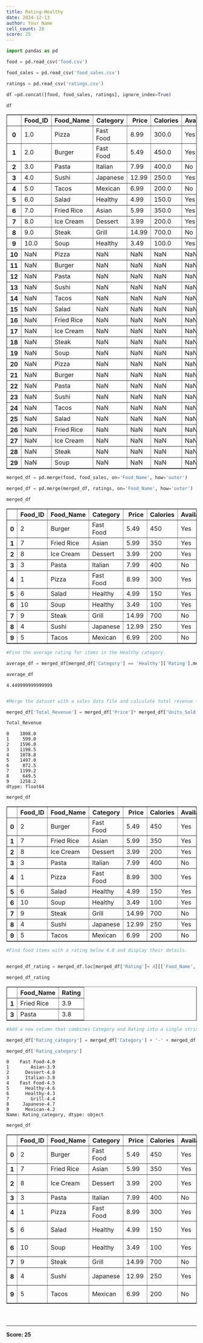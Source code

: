 ```yaml
---
title: Rating-Healthy
date: 2024-12-13
author: Your Name
cell_count: 28
score: 25
---
```


```python
import pandas as pd
```


```python
food = pd.read_csv('food.csv')
```


```python
food_sales = pd.read_csv('food_sales.csv')
```


```python
ratings = pd.read_csv('ratings.csv')
```


```python
df =pd.concat([food, food_sales, ratings], ignore_index=True)
```


```python
df
```




<div>
<style scoped>
    .dataframe tbody tr th:only-of-type {
        vertical-align: middle;
    }

    .dataframe tbody tr th {
        vertical-align: top;
    }

    .dataframe thead th {
        text-align: right;
    }
</style>
<table border="1" class="dataframe">
  <thead>
    <tr style="text-align: right;">
      <th></th>
      <th>Food_ID</th>
      <th>Food_Name</th>
      <th>Category</th>
      <th>Price</th>
      <th>Calories</th>
      <th>Available</th>
      <th>Units_Sold</th>
      <th>Rating</th>
    </tr>
  </thead>
  <tbody>
    <tr>
      <th>0</th>
      <td>1.0</td>
      <td>Pizza</td>
      <td>Fast Food</td>
      <td>8.99</td>
      <td>300.0</td>
      <td>Yes</td>
      <td>NaN</td>
      <td>NaN</td>
    </tr>
    <tr>
      <th>1</th>
      <td>2.0</td>
      <td>Burger</td>
      <td>Fast Food</td>
      <td>5.49</td>
      <td>450.0</td>
      <td>Yes</td>
      <td>NaN</td>
      <td>NaN</td>
    </tr>
    <tr>
      <th>2</th>
      <td>3.0</td>
      <td>Pasta</td>
      <td>Italian</td>
      <td>7.99</td>
      <td>400.0</td>
      <td>No</td>
      <td>NaN</td>
      <td>NaN</td>
    </tr>
    <tr>
      <th>3</th>
      <td>4.0</td>
      <td>Sushi</td>
      <td>Japanese</td>
      <td>12.99</td>
      <td>250.0</td>
      <td>Yes</td>
      <td>NaN</td>
      <td>NaN</td>
    </tr>
    <tr>
      <th>4</th>
      <td>5.0</td>
      <td>Tacos</td>
      <td>Mexican</td>
      <td>6.99</td>
      <td>200.0</td>
      <td>No</td>
      <td>NaN</td>
      <td>NaN</td>
    </tr>
    <tr>
      <th>5</th>
      <td>6.0</td>
      <td>Salad</td>
      <td>Healthy</td>
      <td>4.99</td>
      <td>150.0</td>
      <td>Yes</td>
      <td>NaN</td>
      <td>NaN</td>
    </tr>
    <tr>
      <th>6</th>
      <td>7.0</td>
      <td>Fried Rice</td>
      <td>Asian</td>
      <td>5.99</td>
      <td>350.0</td>
      <td>Yes</td>
      <td>NaN</td>
      <td>NaN</td>
    </tr>
    <tr>
      <th>7</th>
      <td>8.0</td>
      <td>Ice Cream</td>
      <td>Dessert</td>
      <td>3.99</td>
      <td>200.0</td>
      <td>Yes</td>
      <td>NaN</td>
      <td>NaN</td>
    </tr>
    <tr>
      <th>8</th>
      <td>9.0</td>
      <td>Steak</td>
      <td>Grill</td>
      <td>14.99</td>
      <td>700.0</td>
      <td>No</td>
      <td>NaN</td>
      <td>NaN</td>
    </tr>
    <tr>
      <th>9</th>
      <td>10.0</td>
      <td>Soup</td>
      <td>Healthy</td>
      <td>3.49</td>
      <td>100.0</td>
      <td>Yes</td>
      <td>NaN</td>
      <td>NaN</td>
    </tr>
    <tr>
      <th>10</th>
      <td>NaN</td>
      <td>Pizza</td>
      <td>NaN</td>
      <td>NaN</td>
      <td>NaN</td>
      <td>NaN</td>
      <td>120.0</td>
      <td>NaN</td>
    </tr>
    <tr>
      <th>11</th>
      <td>NaN</td>
      <td>Burger</td>
      <td>NaN</td>
      <td>NaN</td>
      <td>NaN</td>
      <td>NaN</td>
      <td>200.0</td>
      <td>NaN</td>
    </tr>
    <tr>
      <th>12</th>
      <td>NaN</td>
      <td>Pasta</td>
      <td>NaN</td>
      <td>NaN</td>
      <td>NaN</td>
      <td>NaN</td>
      <td>150.0</td>
      <td>NaN</td>
    </tr>
    <tr>
      <th>13</th>
      <td>NaN</td>
      <td>Sushi</td>
      <td>NaN</td>
      <td>NaN</td>
      <td>NaN</td>
      <td>NaN</td>
      <td>50.0</td>
      <td>NaN</td>
    </tr>
    <tr>
      <th>14</th>
      <td>NaN</td>
      <td>Tacos</td>
      <td>NaN</td>
      <td>NaN</td>
      <td>NaN</td>
      <td>NaN</td>
      <td>180.0</td>
      <td>NaN</td>
    </tr>
    <tr>
      <th>15</th>
      <td>NaN</td>
      <td>Salad</td>
      <td>NaN</td>
      <td>NaN</td>
      <td>NaN</td>
      <td>NaN</td>
      <td>300.0</td>
      <td>NaN</td>
    </tr>
    <tr>
      <th>16</th>
      <td>NaN</td>
      <td>Fried Rice</td>
      <td>NaN</td>
      <td>NaN</td>
      <td>NaN</td>
      <td>NaN</td>
      <td>100.0</td>
      <td>NaN</td>
    </tr>
    <tr>
      <th>17</th>
      <td>NaN</td>
      <td>Ice Cream</td>
      <td>NaN</td>
      <td>NaN</td>
      <td>NaN</td>
      <td>NaN</td>
      <td>400.0</td>
      <td>NaN</td>
    </tr>
    <tr>
      <th>18</th>
      <td>NaN</td>
      <td>Steak</td>
      <td>NaN</td>
      <td>NaN</td>
      <td>NaN</td>
      <td>NaN</td>
      <td>80.0</td>
      <td>NaN</td>
    </tr>
    <tr>
      <th>19</th>
      <td>NaN</td>
      <td>Soup</td>
      <td>NaN</td>
      <td>NaN</td>
      <td>NaN</td>
      <td>NaN</td>
      <td>250.0</td>
      <td>NaN</td>
    </tr>
    <tr>
      <th>20</th>
      <td>NaN</td>
      <td>Pizza</td>
      <td>NaN</td>
      <td>NaN</td>
      <td>NaN</td>
      <td>NaN</td>
      <td>NaN</td>
      <td>4.5</td>
    </tr>
    <tr>
      <th>21</th>
      <td>NaN</td>
      <td>Burger</td>
      <td>NaN</td>
      <td>NaN</td>
      <td>NaN</td>
      <td>NaN</td>
      <td>NaN</td>
      <td>4.0</td>
    </tr>
    <tr>
      <th>22</th>
      <td>NaN</td>
      <td>Pasta</td>
      <td>NaN</td>
      <td>NaN</td>
      <td>NaN</td>
      <td>NaN</td>
      <td>NaN</td>
      <td>3.8</td>
    </tr>
    <tr>
      <th>23</th>
      <td>NaN</td>
      <td>Sushi</td>
      <td>NaN</td>
      <td>NaN</td>
      <td>NaN</td>
      <td>NaN</td>
      <td>NaN</td>
      <td>4.7</td>
    </tr>
    <tr>
      <th>24</th>
      <td>NaN</td>
      <td>Tacos</td>
      <td>NaN</td>
      <td>NaN</td>
      <td>NaN</td>
      <td>NaN</td>
      <td>NaN</td>
      <td>4.2</td>
    </tr>
    <tr>
      <th>25</th>
      <td>NaN</td>
      <td>Salad</td>
      <td>NaN</td>
      <td>NaN</td>
      <td>NaN</td>
      <td>NaN</td>
      <td>NaN</td>
      <td>4.6</td>
    </tr>
    <tr>
      <th>26</th>
      <td>NaN</td>
      <td>Fried Rice</td>
      <td>NaN</td>
      <td>NaN</td>
      <td>NaN</td>
      <td>NaN</td>
      <td>NaN</td>
      <td>3.9</td>
    </tr>
    <tr>
      <th>27</th>
      <td>NaN</td>
      <td>Ice Cream</td>
      <td>NaN</td>
      <td>NaN</td>
      <td>NaN</td>
      <td>NaN</td>
      <td>NaN</td>
      <td>4.8</td>
    </tr>
    <tr>
      <th>28</th>
      <td>NaN</td>
      <td>Steak</td>
      <td>NaN</td>
      <td>NaN</td>
      <td>NaN</td>
      <td>NaN</td>
      <td>NaN</td>
      <td>4.4</td>
    </tr>
    <tr>
      <th>29</th>
      <td>NaN</td>
      <td>Soup</td>
      <td>NaN</td>
      <td>NaN</td>
      <td>NaN</td>
      <td>NaN</td>
      <td>NaN</td>
      <td>4.3</td>
    </tr>
  </tbody>
</table>
</div>




```python
merged_df = pd.merge(food, food_sales, on='Food_Name', how='outer')
```


```python
merged_df = pd.merge(merged_df, ratings, on='Food_Name', how='outer')
```


```python
merged_df
```




<div>
<style scoped>
    .dataframe tbody tr th:only-of-type {
        vertical-align: middle;
    }

    .dataframe tbody tr th {
        vertical-align: top;
    }

    .dataframe thead th {
        text-align: right;
    }
</style>
<table border="1" class="dataframe">
  <thead>
    <tr style="text-align: right;">
      <th></th>
      <th>Food_ID</th>
      <th>Food_Name</th>
      <th>Category</th>
      <th>Price</th>
      <th>Calories</th>
      <th>Available</th>
      <th>Units_Sold</th>
      <th>Rating</th>
    </tr>
  </thead>
  <tbody>
    <tr>
      <th>0</th>
      <td>2</td>
      <td>Burger</td>
      <td>Fast Food</td>
      <td>5.49</td>
      <td>450</td>
      <td>Yes</td>
      <td>200</td>
      <td>4.0</td>
    </tr>
    <tr>
      <th>1</th>
      <td>7</td>
      <td>Fried Rice</td>
      <td>Asian</td>
      <td>5.99</td>
      <td>350</td>
      <td>Yes</td>
      <td>100</td>
      <td>3.9</td>
    </tr>
    <tr>
      <th>2</th>
      <td>8</td>
      <td>Ice Cream</td>
      <td>Dessert</td>
      <td>3.99</td>
      <td>200</td>
      <td>Yes</td>
      <td>400</td>
      <td>4.8</td>
    </tr>
    <tr>
      <th>3</th>
      <td>3</td>
      <td>Pasta</td>
      <td>Italian</td>
      <td>7.99</td>
      <td>400</td>
      <td>No</td>
      <td>150</td>
      <td>3.8</td>
    </tr>
    <tr>
      <th>4</th>
      <td>1</td>
      <td>Pizza</td>
      <td>Fast Food</td>
      <td>8.99</td>
      <td>300</td>
      <td>Yes</td>
      <td>120</td>
      <td>4.5</td>
    </tr>
    <tr>
      <th>5</th>
      <td>6</td>
      <td>Salad</td>
      <td>Healthy</td>
      <td>4.99</td>
      <td>150</td>
      <td>Yes</td>
      <td>300</td>
      <td>4.6</td>
    </tr>
    <tr>
      <th>6</th>
      <td>10</td>
      <td>Soup</td>
      <td>Healthy</td>
      <td>3.49</td>
      <td>100</td>
      <td>Yes</td>
      <td>250</td>
      <td>4.3</td>
    </tr>
    <tr>
      <th>7</th>
      <td>9</td>
      <td>Steak</td>
      <td>Grill</td>
      <td>14.99</td>
      <td>700</td>
      <td>No</td>
      <td>80</td>
      <td>4.4</td>
    </tr>
    <tr>
      <th>8</th>
      <td>4</td>
      <td>Sushi</td>
      <td>Japanese</td>
      <td>12.99</td>
      <td>250</td>
      <td>Yes</td>
      <td>50</td>
      <td>4.7</td>
    </tr>
    <tr>
      <th>9</th>
      <td>5</td>
      <td>Tacos</td>
      <td>Mexican</td>
      <td>6.99</td>
      <td>200</td>
      <td>No</td>
      <td>180</td>
      <td>4.2</td>
    </tr>
  </tbody>
</table>
</div>




```python
#Find the average rating for items in the Healthy category.
```


```python
average_df = merged_df[merged_df['Category'] == 'Healthy']['Rating'].mean()
```


```python
average_df
```




    4.449999999999999




```python

```


```python
#Merge the dataset with a sales data file and calculate total revenue for each Category.
```


```python
merged_df['Total_Revenue'] = merged_df['Price']* merged_df['Units_Sold']
```


```python
Total_Revenue
```




    0    1098.0
    1     599.0
    2    1596.0
    3    1198.5
    4    1078.8
    5    1497.0
    6     872.5
    7    1199.2
    8     649.5
    9    1258.2
    dtype: float64




```python
merged_df
```




<div>
<style scoped>
    .dataframe tbody tr th:only-of-type {
        vertical-align: middle;
    }

    .dataframe tbody tr th {
        vertical-align: top;
    }

    .dataframe thead th {
        text-align: right;
    }
</style>
<table border="1" class="dataframe">
  <thead>
    <tr style="text-align: right;">
      <th></th>
      <th>Food_ID</th>
      <th>Food_Name</th>
      <th>Category</th>
      <th>Price</th>
      <th>Calories</th>
      <th>Available</th>
      <th>Units_Sold</th>
      <th>Rating</th>
      <th>Total_Revenue</th>
    </tr>
  </thead>
  <tbody>
    <tr>
      <th>0</th>
      <td>2</td>
      <td>Burger</td>
      <td>Fast Food</td>
      <td>5.49</td>
      <td>450</td>
      <td>Yes</td>
      <td>200</td>
      <td>4.0</td>
      <td>1098.0</td>
    </tr>
    <tr>
      <th>1</th>
      <td>7</td>
      <td>Fried Rice</td>
      <td>Asian</td>
      <td>5.99</td>
      <td>350</td>
      <td>Yes</td>
      <td>100</td>
      <td>3.9</td>
      <td>599.0</td>
    </tr>
    <tr>
      <th>2</th>
      <td>8</td>
      <td>Ice Cream</td>
      <td>Dessert</td>
      <td>3.99</td>
      <td>200</td>
      <td>Yes</td>
      <td>400</td>
      <td>4.8</td>
      <td>1596.0</td>
    </tr>
    <tr>
      <th>3</th>
      <td>3</td>
      <td>Pasta</td>
      <td>Italian</td>
      <td>7.99</td>
      <td>400</td>
      <td>No</td>
      <td>150</td>
      <td>3.8</td>
      <td>1198.5</td>
    </tr>
    <tr>
      <th>4</th>
      <td>1</td>
      <td>Pizza</td>
      <td>Fast Food</td>
      <td>8.99</td>
      <td>300</td>
      <td>Yes</td>
      <td>120</td>
      <td>4.5</td>
      <td>1078.8</td>
    </tr>
    <tr>
      <th>5</th>
      <td>6</td>
      <td>Salad</td>
      <td>Healthy</td>
      <td>4.99</td>
      <td>150</td>
      <td>Yes</td>
      <td>300</td>
      <td>4.6</td>
      <td>1497.0</td>
    </tr>
    <tr>
      <th>6</th>
      <td>10</td>
      <td>Soup</td>
      <td>Healthy</td>
      <td>3.49</td>
      <td>100</td>
      <td>Yes</td>
      <td>250</td>
      <td>4.3</td>
      <td>872.5</td>
    </tr>
    <tr>
      <th>7</th>
      <td>9</td>
      <td>Steak</td>
      <td>Grill</td>
      <td>14.99</td>
      <td>700</td>
      <td>No</td>
      <td>80</td>
      <td>4.4</td>
      <td>1199.2</td>
    </tr>
    <tr>
      <th>8</th>
      <td>4</td>
      <td>Sushi</td>
      <td>Japanese</td>
      <td>12.99</td>
      <td>250</td>
      <td>Yes</td>
      <td>50</td>
      <td>4.7</td>
      <td>649.5</td>
    </tr>
    <tr>
      <th>9</th>
      <td>5</td>
      <td>Tacos</td>
      <td>Mexican</td>
      <td>6.99</td>
      <td>200</td>
      <td>No</td>
      <td>180</td>
      <td>4.2</td>
      <td>1258.2</td>
    </tr>
  </tbody>
</table>
</div>




```python
#Find food items with a rating below 4.0 and display their details.
```


```python

```


```python
merged_df_rating = merged_df.loc[merged_df['Rating']< 4][['Food_Name','Rating']]
```


```python
merged_df_rating 
```




<div>
<style scoped>
    .dataframe tbody tr th:only-of-type {
        vertical-align: middle;
    }

    .dataframe tbody tr th {
        vertical-align: top;
    }

    .dataframe thead th {
        text-align: right;
    }
</style>
<table border="1" class="dataframe">
  <thead>
    <tr style="text-align: right;">
      <th></th>
      <th>Food_Name</th>
      <th>Rating</th>
    </tr>
  </thead>
  <tbody>
    <tr>
      <th>1</th>
      <td>Fried Rice</td>
      <td>3.9</td>
    </tr>
    <tr>
      <th>3</th>
      <td>Pasta</td>
      <td>3.8</td>
    </tr>
  </tbody>
</table>
</div>




```python
#Add a new column that combines Category and Rating into a single string.
```


```python
merged_df['Rating_category'] = merged_df['Category'] + '-' + merged_df['Rating'].astype(str)
```


```python
merged_df['Rating_category']
```




    0    Fast Food-4.0
    1        Asian-3.9
    2      Dessert-4.8
    3      Italian-3.8
    4    Fast Food-4.5
    5      Healthy-4.6
    6      Healthy-4.3
    7        Grill-4.4
    8     Japanese-4.7
    9      Mexican-4.2
    Name: Rating_category, dtype: object




```python
merged_df
```




<div>
<style scoped>
    .dataframe tbody tr th:only-of-type {
        vertical-align: middle;
    }

    .dataframe tbody tr th {
        vertical-align: top;
    }

    .dataframe thead th {
        text-align: right;
    }
</style>
<table border="1" class="dataframe">
  <thead>
    <tr style="text-align: right;">
      <th></th>
      <th>Food_ID</th>
      <th>Food_Name</th>
      <th>Category</th>
      <th>Price</th>
      <th>Calories</th>
      <th>Available</th>
      <th>Units_Sold</th>
      <th>Rating</th>
      <th>Total_Revenue</th>
      <th>new_colum</th>
      <th>Rating_category</th>
    </tr>
  </thead>
  <tbody>
    <tr>
      <th>0</th>
      <td>2</td>
      <td>Burger</td>
      <td>Fast Food</td>
      <td>5.49</td>
      <td>450</td>
      <td>Yes</td>
      <td>200</td>
      <td>4.0</td>
      <td>1098.0</td>
      <td>Fast Food-4.0</td>
      <td>Fast Food-4.0</td>
    </tr>
    <tr>
      <th>1</th>
      <td>7</td>
      <td>Fried Rice</td>
      <td>Asian</td>
      <td>5.99</td>
      <td>350</td>
      <td>Yes</td>
      <td>100</td>
      <td>3.9</td>
      <td>599.0</td>
      <td>Asian-3.9</td>
      <td>Asian-3.9</td>
    </tr>
    <tr>
      <th>2</th>
      <td>8</td>
      <td>Ice Cream</td>
      <td>Dessert</td>
      <td>3.99</td>
      <td>200</td>
      <td>Yes</td>
      <td>400</td>
      <td>4.8</td>
      <td>1596.0</td>
      <td>Dessert-4.8</td>
      <td>Dessert-4.8</td>
    </tr>
    <tr>
      <th>3</th>
      <td>3</td>
      <td>Pasta</td>
      <td>Italian</td>
      <td>7.99</td>
      <td>400</td>
      <td>No</td>
      <td>150</td>
      <td>3.8</td>
      <td>1198.5</td>
      <td>Italian-3.8</td>
      <td>Italian-3.8</td>
    </tr>
    <tr>
      <th>4</th>
      <td>1</td>
      <td>Pizza</td>
      <td>Fast Food</td>
      <td>8.99</td>
      <td>300</td>
      <td>Yes</td>
      <td>120</td>
      <td>4.5</td>
      <td>1078.8</td>
      <td>Fast Food-4.5</td>
      <td>Fast Food-4.5</td>
    </tr>
    <tr>
      <th>5</th>
      <td>6</td>
      <td>Salad</td>
      <td>Healthy</td>
      <td>4.99</td>
      <td>150</td>
      <td>Yes</td>
      <td>300</td>
      <td>4.6</td>
      <td>1497.0</td>
      <td>Healthy-4.6</td>
      <td>Healthy-4.6</td>
    </tr>
    <tr>
      <th>6</th>
      <td>10</td>
      <td>Soup</td>
      <td>Healthy</td>
      <td>3.49</td>
      <td>100</td>
      <td>Yes</td>
      <td>250</td>
      <td>4.3</td>
      <td>872.5</td>
      <td>Healthy-4.3</td>
      <td>Healthy-4.3</td>
    </tr>
    <tr>
      <th>7</th>
      <td>9</td>
      <td>Steak</td>
      <td>Grill</td>
      <td>14.99</td>
      <td>700</td>
      <td>No</td>
      <td>80</td>
      <td>4.4</td>
      <td>1199.2</td>
      <td>Grill-4.4</td>
      <td>Grill-4.4</td>
    </tr>
    <tr>
      <th>8</th>
      <td>4</td>
      <td>Sushi</td>
      <td>Japanese</td>
      <td>12.99</td>
      <td>250</td>
      <td>Yes</td>
      <td>50</td>
      <td>4.7</td>
      <td>649.5</td>
      <td>Japanese-4.7</td>
      <td>Japanese-4.7</td>
    </tr>
    <tr>
      <th>9</th>
      <td>5</td>
      <td>Tacos</td>
      <td>Mexican</td>
      <td>6.99</td>
      <td>200</td>
      <td>No</td>
      <td>180</td>
      <td>4.2</td>
      <td>1258.2</td>
      <td>Mexican-4.2</td>
      <td>Mexican-4.2</td>
    </tr>
  </tbody>
</table>
</div>




```python

```


```python

```


```python

```


---
**Score: 25**

